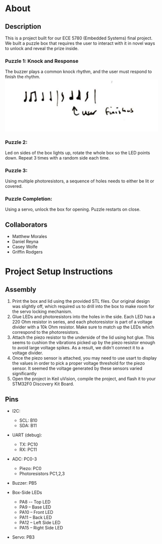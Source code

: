 # About

## Description
This is a project built for our ECE 5780 (Embedded Systems) final project. We built a puzzle box that requires the user to interact with it in novel ways to unlock and reveal the prize inside. 

### Puzzle 1: Knock and Response 

The buzzer plays a common knock rhythm, and the user must respond to finish the rhythm. 
![Image of the common door knock rhythm that everyone knows](https://github.com/mtthwm/PuzzleBox/blob/main/Images/Knock%20Rhythm.png?raw=true)

### Puzzle 2:  

Led on sides of the box lights up, rotate the whole box so the LED points down. Repeat 3 times with a random side each time. 

### Puzzle 3: 

Using multiple photoresistors, a sequence of holes needs to either be lit or covered.  

### Puzzle Completion: 

Using a servo, unlock the box for opening. Puzzle restarts on close. 

## Collaborators
- Matthew Morales
- Daniel Reyna
- Casey Wolfe
- Griffin Rodgers

# Project Setup Instructions

## Assembly
1. Print the box and lid using the provided STL files. Our original design was slightly off, which required us to drill into the box to make room for the servo locking mechanism.
2. Glue LEDs and photoresistors into the holes in the side. Each LED has a 220 Ohm resistor in series, and each photoresistor is part of a voltage divider with a 10k Ohm resistor. Make sure to match up the LEDs which correspond to the photoresistors.
3. Attach the piezo resistor to the underside of the lid using hot glue. This seems to cushion the vibrations picked up by the piezo resistor enough to avoid large voltage spikes. As a result, we didn't connect it to a voltage divider.
4. Once the piezo sensor is attached, you may need to use usart to display the values in order to pick a proper voltage threshold for the piezo sensor. It seemed the voltage generated by these sensors varied significantly
5. Open the project in Keil uVision, compile the project, and flash it to your STM32F0 Discovery Kit Board.

## Pins
- I2C:  
  - SCL: B10 
  - SDA: B11 

- UART (debug):  
  - TX: PC10 
  - RX: PC11 

- ADC: PC0-3
  - Piezo: PC0 
  - Photoresistors PC1,2,3

- Buzzer: PB5 

- Box-Side LEDs 
   - PA8 -- Top LED 
   - PA9 – Base LED 
   - PA10 – Front LED 
   - PA11 – Back LED 
   - PA12 – Left Side LED
   - PA15 – Right Side LED	 

- Servo: PB3 
